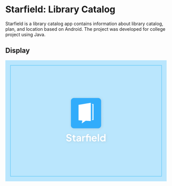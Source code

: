 # Starfield: Library Catalog
Starfield is a library catalog app contains information about library catalog, plan, and location based on Android. The project was developed for college project using Java.

## Display
![Display](https://raw.githubusercontent.com/luqmanherifa/luqman-herifa-personal-portfolio-v2/main/src/images/mobile_starfield.png)
